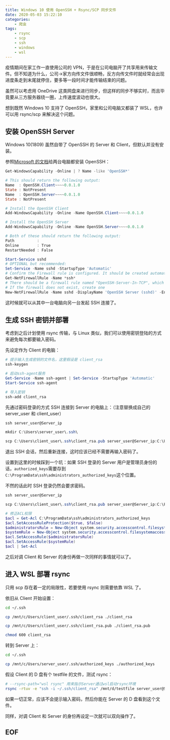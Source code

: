 ```yaml
---
title: Windows 10 使用 OpenSSH + Rsync/SCP 同步文件
date: 2020-05-03 15:22:10
categories:
    - 爬虫
tags:
    - rsync
    - scp
    - ssh
    - windows
    - wsl
---
```


疫情期间在家工作一直使用公司的 VPN，于是在公司电脑开了共享用来传输文件。但不知道为什么，公司->家方向传文件很顺畅，反方向传文件时就经常会出现进度条走到末尾就停住，要多等一段时间才能传输结束的问题。

虽然可以考虑用 OneDrive 这类网盘来进行同步，但这样的同步不够实时，而且毕竟要从三方服务器绕一圈，上传速度波动也很大。

想到既然 Windows 10 支持了 OpenSSH，家里和公司电脑又都装了 WSL，也许可以用 rsync/scp 来解决这个问题。

<!-- more -->

## 安装 OpenSSH Server

Windows 10(1809) 虽然自带了 OpenSSH 的 Server 和 Client，但默认并没有安装。

参照[Microsoft 的文档](https://docs.microsoft.com/en-us/windows-server/administration/openssh/openssh_install_firstuse)给两台电脑都安装 OpenSSH：

```PowerShell
Get-WindowsCapability -Online | ? Name -like 'OpenSSH*'

# This should return the following output:
Name  : OpenSSH.Client~~~~0.0.1.0
State : NotPresent
Name  : OpenSSH.Server~~~~0.0.1.0
State : NotPresent

# Install the OpenSSH Client
Add-WindowsCapability -Online -Name OpenSSH.Client~~~~0.0.1.0

# Install the OpenSSH Server
Add-WindowsCapability -Online -Name OpenSSH.Server~~~~0.0.1.0

# Both of these should return the following output:
Path          :
Online        : True
RestartNeeded : False

Start-Service sshd
# OPTIONAL but recommended:
Set-Service -Name sshd -StartupType 'Automatic'
# Confirm the Firewall rule is configured. It should be created automatically by setup.
Get-NetFirewallRule -Name *ssh*
# There should be a firewall rule named "OpenSSH-Server-In-TCP", which should be enabled
# If the firewall does not exist, create one
New-NetFirewallRule -Name sshd -DisplayName 'OpenSSH Server (sshd)' -Enabled True -Direction Inbound -Protocol TCP -Action Allow -LocalPort 22
```

这时候就可以从其中一台电脑向另一台发起 SSH 连接了。

## 生成 SSH 密钥并部署

考虑到之后计划使用 rsync 传输，与 Linux 类似，我们可以使用密钥登陆的方式来避免每次都要输入密码。

先设定作为 Client 的电脑：

```PowerShell
# 提示输入生成密钥的文件名，这里假设是 client_rsa
ssh-keygen

# 启动ssh-agent服务
Get-Service -Name ssh-agent | Set-Service -StartupType 'Automatic'
Start-Service ssh-agent

# 导入密钥
ssh-add client_rsa
```

先通过密码登录的方式 SSH 连接到 Server 的电脑上：（注意替换成自己的 server_user 和 client_user）

```PowerShell
ssh server_user@Server_ip

mkdir C:\Users\server_user\.ssh\

scp C:\Users\client_user\.ssh\client_rsa.pub server_user@Server_ip:C:\Users\server_user\.ssh\authorized_keys
```

退出 SSH 会话，然后重新连接，这时应该已经不需要再输入密码了。

设置到这里的时候踩到一个坑：如果 SSH 登录的 Server 用户是管理员身份的话，`authorized_keys`需要存到`C:\ProgramData\ssh\administrators_authorized_keys`这个位置。

不然的话此时 SSH 登录仍然会要求密码。

```PowerShell
ssh server_user@Server_ip

scp C:\Users\client_user\.ssh\client_rsa.pub server_user@Server_ip:C:\ProgramData\ssh\administrators_authorized_keys

# 修正ACL权限
$acl = Get-Acl C:\ProgramData\ssh\administrators_authorized_keys
$acl.SetAccessRuleProtection($true, $false)
$administratorsRule = New-Object system.security.accesscontrol.filesystemaccessrule("Administrators","FullControl","Allow")
$systemRule = New-Object system.security.accesscontrol.filesystemaccessrule("SYSTEM","FullControl","Allow")
$acl.SetAccessRule($administratorsRule)
$acl.SetAccessRule($systemRule)
$acl | Set-Acl
```

之后对调 Client 和 Server 的身份再做一次同样的事情就可以了。

## 进入 WSL 部署 rsync

只用 scp 存在着一定的局限性，若要使用 rsync 则需要依靠 WSL 了。

依旧从 Client 开始设置：

```bash
cd ~/.ssh

cp /mnt/c/Users/client_user/.ssh/client_rsa ./client_rsa

cp /mnt/c/Users/client_user/.ssh/client_rsa.pub ./client_rsa.pub

chmod 600 client_rsa
```

转到 Server 上：

```bash
cd ~/.ssh

cp /mnt/c/Users/server_user/.ssh/authorized_keys ./authorized_keys
```

假设 Client 的 D 盘有个 testfile 的文件，测试 rsync：

```bash
# --rsync-path="wsl rsync" 用来指示Server通过wsl启动rsync环境
rsync -rtuv -e "ssh -i ~/.ssh/client_rsa" /mnt/d/testfile server_user@Server_ip:/mnt/d/ --rsync-path="wsl rsync"
```

如果一切正常，应该不会提示输入密码，然后你能在 Server 的 D 盘看到这个文件。

同样，对调 Client 和 Server 的身份再设定一次就可以双向操作了。

## EOF

